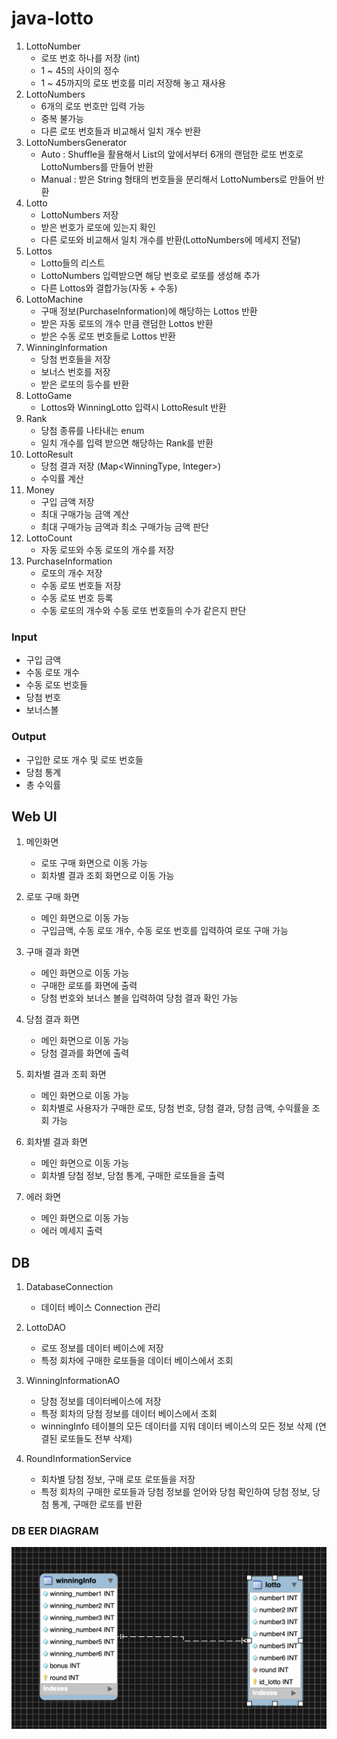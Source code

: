 # java-lotto
1. LottoNumber
    - 로또 번호 하나를 저장 (int)
    - 1 ~ 45의 사이의 정수
    - 1 ~ 45까지의 로또 번호를 미리 저장해 놓고 재사용
2. LottoNumbers
    - 6개의 로또 번호만 입력 가능
    - 중복 불가능
    - 다른 로또 번호들과 비교해서 일치 개수 반환
3. LottoNumbersGenerator
    - Auto : Shuffle을 활용해서 List의 앞에서부터 6개의 랜덤한 로또 번호로 LottoNumbers를 만들어 반환
    - Manual : 받은 String 형태의 번호들을 분리해서 LottoNumbers로 만들어 반환
4. Lotto
    - LottoNumbers 저장
    - 받은 번호가 로또에 있는지 확인
    - 다른 로또와 비교해서 일치 개수를 반환(LottoNumbers에 메세지 전달)
5. Lottos
    - Lotto들의 리스트
    - LottoNumbers 입력받으면 해당 번호로 로또를 생성해 추가
    - 다른 Lottos와 결합가능(자동 + 수동)
6. LottoMachine
    - 구매 정보(PurchaseInformation)에 해당하는 Lottos 반환
    - 받은 자동 로또의 개수 만큼 랜덤한 Lottos 반환
    - 받은 수동 로또 번호들로 Lottos 반환  
7. WinningInformation
    - 당첨 번호들을 저장
    - 보너스 번호를 저장
    - 받은 로또의 등수를 반환
8. LottoGame
    - Lottos와 WinningLotto 입력시 LottoResult 반환
9. Rank
    - 당첨 종류를 나타내는 enum
    - 일치 개수를 입력 받으면 해당하는 Rank를 반환
10. LottoResult
    - 당첨 결과 저장 (Map<WinningType, Integer>)
    - 수익률 계산
11. Money
    - 구입 금액 저장
    - 최대 구매가능 금액 계산
    - 최대 구매가능 금액과 최소 구매가능 금액 판단
12. LottoCount
    - 자동 로또와 수동 로또의 개수를 저장
13. PurchaseInformation
    - 로또의 개수 저장
    - 수동 로또 번호들 저장
    - 수동 로또 번호 등록
    - 수동 로또의 개수와 수동 로또 번호들의 수가 같은지 판단

### Input
- 구입 금액
- 수동 로또 개수
- 수동 로또 번호들
- 당첨 번호
- 보너스볼

### Output
- 구입한 로또 개수 및 로또 번호들
- 당첨 통계
- 총 수익률


## Web UI
1. 메인화면
    - 로또 구매 화면으로 이동 가능
    - 회차별 결과 조회 화면으로 이동 가능

2. 로또 구매 화면
    - 메인 화면으로 이동 가능
    - 구입금액, 수동 로또 개수, 수동 로또 번호를 입력하여 로또 구매 가능

3. 구매 결과 화면
    - 메인 화면으로 이동 가능
    - 구매한 로또를 화면에 출력
    - 당첨 번호와 보너스 볼을 입력하여 당첨 결과 확인 가능

3. 당첨 결과 화면
    - 메인 화면으로 이동 가능
    - 당첨 결과를 화면에 출력

4. 회차별 결과 조회 화면
    - 메인 화면으로 이동 가능
    - 회차별로 사용자가 구매한 로또, 당첨 번호, 당첨 결과, 당첨 금액, 수익률을 조회 가능

5. 회차별 결과 화면
    - 메인 화면으로 이동 가능
    - 회차별 당첨 정보, 당첨 통계, 구매한 로또들을 출력
    
6. 에러 화면
    - 메인 화면으로 이동 가능
    - 에러 메세지 출력
    
## DB
1. DatabaseConnection
    - 데이터 베이스 Connection 관리

2. LottoDAO
    - 로또 정보를 데이터 베이스에 저장
    - 특정 회차에 구매한 로또들을 데이터 베이스에서 조회
    
3. WinningInformationAO
    - 당첨 정보를 데이터베이스에 저장
    - 특정 회차의 당첨 정보를 데이터 베이스에서 조회
    - winningInfo 테이블의 모든 데이터를 지워 데이터 베이스의 모든 정보 삭제 (연결된 로또들도 전부 삭제)
    
4. RoundInformationService
    - 회차별 당첨 정보, 구매 로또 로또들을 저장
    - 특정 회차의 구매한 로또들과 당첨 정보를 얻어와 당첨 확인하여 당첨 정보, 당첨 통계, 구매한 로또를 반환
    
### DB EER DIAGRAM
![DB_ERR_DIAGRAM](/schema/lottoDB_EER_Diagram.png)